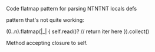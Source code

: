 Code flatmap pattern for parsing NTNTNT locals defs

pattern that's not quite working:

(0..n).flatmap(|_| {
  self.read()?
  // return iter here
}).collect()


Method accepting closure to self.
